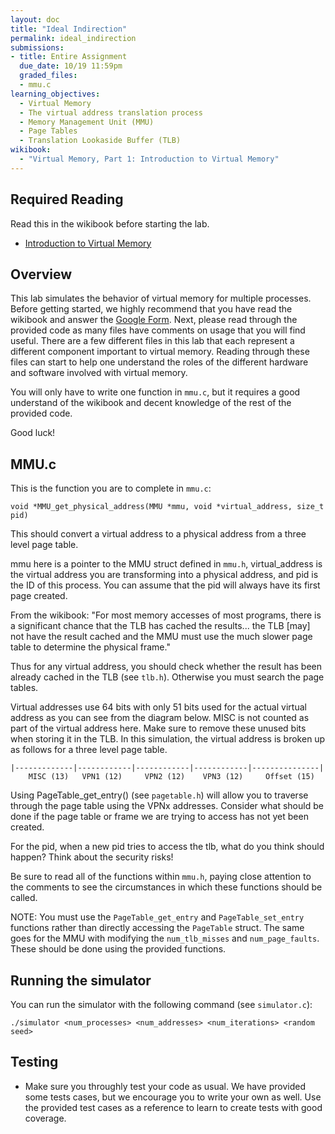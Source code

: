 ```yaml
---
layout: doc
title: "Ideal Indirection"
permalink: ideal_indirection
submissions:
- title: Entire Assignment
  due_date: 10/19 11:59pm
  graded_files:
  - mmu.c
learning_objectives:
  - Virtual Memory
  - The virtual address translation process
  - Memory Management Unit (MMU)
  - Page Tables
  - Translation Lookaside Buffer (TLB)
wikibook:
  - "Virtual Memory, Part 1: Introduction to Virtual Memory"
---
```

## Required Reading

Read this in the wikibook before starting the lab.

* [Introduction to Virtual Memory](https://github.com/angrave/SystemProgramming/wiki/Virtual-Memory%2C-Part-1%3A-Introduction-to-Virtual-Memory)

## Overview

This lab simulates the behavior of virtual memory for multiple processes. Before getting started, we highly recommend that you have read the wikibook and answer the [Google Form](http://goo.gl/forms/4Us4vBPJnj). Next, please read through the provided code as many files have comments on usage that you will find useful. There are a few different files in this lab that each represent a different component important to virtual memory. Reading through these files can start to help one understand the roles of the different hardware and software involved with virtual memory.

You will only have to write one function in `mmu.c`, but it requires a good understand of the wikibook and decent knowledge of the rest of the provided code.

Good luck!


## MMU.c

This is the function you are to complete in `mmu.c`:

```
void *MMU_get_physical_address(MMU *mmu, void *virtual_address, size_t pid)
```

This should convert a virtual address to a physical address from a three level page table.

mmu here is a pointer to the MMU struct defined in `mmu.h`, virtual_address is the virtual address you are transforming into a physical address, and pid is the ID of this process. You can assume that the pid will always have its first page created.

From the wikibook: "For most memory accesses of most programs, there is a significant chance that the TLB has cached the results... the TLB [may] not have the result cached and the MMU must use the much slower page table to determine the physical frame."

Thus for any virtual address, you should check whether the result has been already cached in the TLB (see `tlb.h`). Otherwise you must search the page tables.

Virtual addresses use 64 bits with only 51 bits used for the actual virtual address as you can see from the diagram below. MISC is not counted as part of the virtual address here. Make sure to remove these unused bits when storing it in the TLB. In this simulation, the virtual address is broken up as follows for a three level page table.

```
|-------------|------------|------------|------------|---------------|
    MISC (13)   VPN1 (12)     VPN2 (12)    VPN3 (12)     Offset (15)
```

Using PageTable_get_entry() (see `pagetable.h`) will allow you to traverse through the page table using the VPNx addresses. Consider what should be done if the page table or frame we are trying to access has not yet been created.

For the pid, when a new pid tries to access the tlb, what do you think should happen? Think about the security risks!

Be sure to read all of the functions within `mmu.h`, paying close attention to the comments to see the circumstances in which these functions should be called.

NOTE: You must use the `PageTable_get_entry` and `PageTable_set_entry` functions rather than directly accessing the `PageTable` struct. The same goes for the MMU with modifying the `num_tlb_misses` and `num_page_faults`. These should be done using the provided functions.


## Running the simulator

You can run the simulator with the following command (see `simulator.c`):

```
./simulator <num_processes> <num_addresses> <num_iterations> <random seed>
```

## Testing

*   Make sure you throughly test your code as usual. We have provided some tests cases, but we encourage you to write your own as well. Use the provided test cases as a reference to learn to create tests with good coverage.
